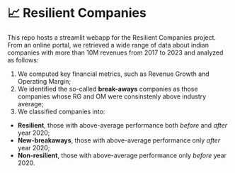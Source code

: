 # 📈 Resilient Companies
This repo hosts a streamlit webapp for the Resilient Companies project.  
From an online portal, we retrieved a wide range of data about indian companies with more than 10M revenues from 2017 to 2023 and analyzed as follows:  
1) We computed key financial metrics, such as Revenue Growth and Operating Margin;  
2) We identified the so-called **break-aways** companies as those companies whose RG and OM were consinstenly above industry average;  
3) We classified companies into:  
  - **Resilient**, those with above-average performance both _before_ and _after_ year 2020;
  - **New-breakaways**, those with above-average performance only _after_ year 2020;
  - **Non-resilient**, those with above-average performance only _before_ year 2020.
